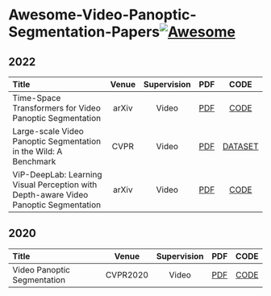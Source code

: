 # Awesome-Video-Panoptic-Segmentation-Papers[![Awesome](https://cdn.rawgit.com/sindresorhus/awesome/d7305f38d29fed78fa85652e3a63e154dd8e8829/media/badge.svg)](https://github.com/sindresorhus/awesome)

## 2022
| Title | Venue | Supervision | PDF | CODE |
| :-----|:-----:|:---:|:---:|:----:|
| Time-Space Transformers for Video Panoptic Segmentation | arXiv | Video | [PDF](https://arxiv.org/pdf/2210.03546.pdf) | [CODE]() |
| Large-scale Video Panoptic Segmentation in the Wild: A Benchmark | CVPR | Video | [PDF](https://yu-wu.net/pdf/CVPR22_VIPSeg.pdf) | [DATASET]() |
| ViP-DeepLab: Learning Visual Perception with Depth-aware Video Panoptic Segmentation| arXiv | Video| [PDF](https://arxiv.org/pdf/2012.05258.pdf) | [CODE]() |

## 2020
| Title | Venue | Supervision | PDF | CODE |
| :-----|:-----:|:---:|:---:|:----:|
| Video Panoptic Segmentation | CVPR2020 | Video | [PDF](https://arxiv.org/abs/2006.11339) | [CODE](https://github.com/mcahny/vps) |
